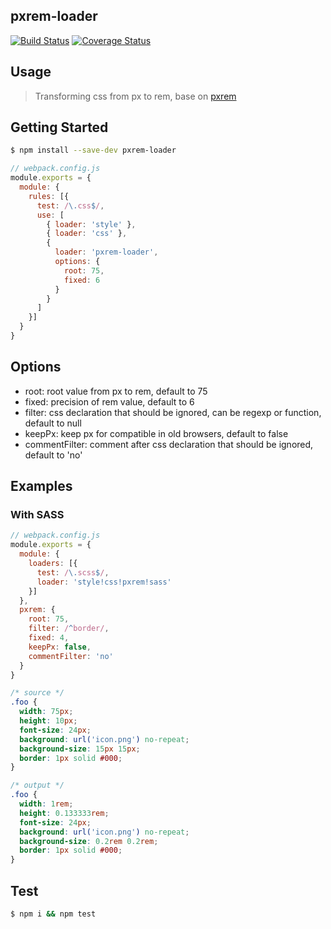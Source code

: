 ## pxrem-loader
[![Build Status](https://travis-ci.org/cupools/pxrem-loader.svg?branch=master)](https://travis-ci.org/cupools/pxrem-loader)
[![Coverage Status](https://coveralls.io/repos/github/cupools/pxrem-loader/badge.svg?branch=master)](https://coveralls.io/github/cupools/pxrem-loader?branch=master)

## Usage
> Transforming css from px to rem, base on [pxrem](https://github.com/cupools/pxrem)

## Getting Started

```bash
$ npm install --save-dev pxrem-loader
```
```js
// webpack.config.js
module.exports = {
  module: {
    rules: [{
      test: /\.css$/,
      use: [
        { loader: 'style' },
        { loader: 'css' },
        {
          loader: 'pxrem-loader',
          options: {
            root: 75,
            fixed: 6
          }
        }
      ]
    }]
  }
}
```

## Options

- root: root value from px to rem, default to 75
- fixed: precision of rem value, default to 6
- filter: css declaration that should be ignored, can be regexp or function, default to null
- keepPx: keep px for compatible in old browsers, default to false
- commentFilter: comment after css declaration that should be ignored, default to 'no'


## Examples

### With SASS

```js
// webpack.config.js
module.exports = {
  module: {
    loaders: [{
      test: /\.scss$/,
      loader: 'style!css!pxrem!sass'
    }]
  },
  pxrem: {
    root: 75,
    filter: /^border/,
    fixed: 4,
    keepPx: false,
    commentFilter: 'no'
  }
}
```

```css
/* source */
.foo {
  width: 75px;
  height: 10px;
  font-size: 24px;
  background: url('icon.png') no-repeat;
  background-size: 15px 15px;
  border: 1px solid #000;
}

/* output */
.foo {
  width: 1rem;
  height: 0.133333rem;
  font-size: 24px;
  background: url('icon.png') no-repeat;
  background-size: 0.2rem 0.2rem;
  border: 1px solid #000;
}
```

## Test

```bash
$ npm i && npm test
```
